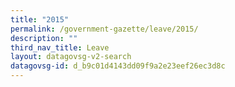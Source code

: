 ```yaml
---
title: "2015"
permalink: /government-gazette/leave/2015/
description: ""
third_nav_title: Leave
layout: datagovsg-v2-search
datagovsg-id: d_b9c01d4143dd09f9a2e23eef26ec3d8c
---
```

